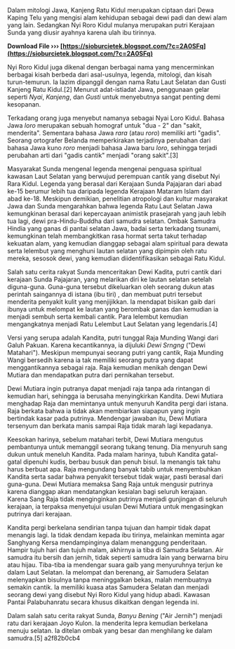 Dalam mitologi Jawa, Kanjeng Ratu Kidul merupakan ciptaan dari Dewa Kaping Telu yang mengisi alam kehidupan sebagai dewi padi dan dewi alam yang lain. Sedangkan Nyi Roro Kidul mulanya merupakan putri Kerajaan Sunda yang diusir ayahnya karena ulah ibu tirinnya.
 
**Download File ››› [https://sioburcietek.blogspot.com/?c=2A0SFq](https://sioburcietek.blogspot.com/?c=2A0SFq)**


 
Nyi Roro Kidul juga dikenal dengan berbagai nama yang mencerminkan berbagai kisah berbeda dari asal-usulnya, legenda, mitologi, dan kisah turun-temurun. Ia lazim dipanggil dengan nama Ratu Laut Selatan dan Gusti Kanjeng Ratu Kidul.[2] Menurut adat-istiadat Jawa, penggunaan gelar seperti *Nyai*, *Kanjeng*, dan *Gusti* untuk menyebutnya sangat penting demi kesopanan.
 
Terkadang orang juga menyebut namanya sebagai Nyai Loro Kidul. Bahasa Jawa *loro* merupakan sebuah homograf untuk "dua - 2" dan "sakit, menderita". Sementara bahasa Jawa *rara* (atau *roro*) memiliki arti "gadis". Seorang ortografer Belanda memperkirakan terjadinya perubahan dari bahasa Jawa kuno *roro* menjadi bahasa Jawa baru *loro*, sehingga terjadi perubahan arti dari "gadis cantik" menjadi "orang sakit".[3]
 
Masyarakat Sunda mengenal legenda mengenai penguasa spiritual kawasan Laut Selatan yang berwujud perempuan cantik yang disebut Nyi Rara Kidul. Legenda yang berasal dari Kerajaan Sunda Pajajaran dari abad ke-15 berumur lebih tua daripada legenda Kerajaan Mataram Islam dari abad ke-18. Meskipun demikian, penelitian atropologi dan kultur masyarakat Jawa dan Sunda mengarahkan bahwa legenda Ratu Laut Selatan Jawa kemungkinan berasal dari kepercayaan animistik prasejarah yang jauh lebih tua lagi, dewi pra-Hindu-Buddha dari samudra selatan. Ombak Samudra Hindia yang ganas di pantai selatan Jawa, badai serta terkadang tsunami, kemungkinan telah membangkitkan rasa hormat serta takut terhadap kekuatan alam, yang kemudian dianggap sebagai alam spiritual para dewata serta lelembut yang menghuni lautan selatan yang dipimpin oleh ratu mereka, sesosok dewi, yang kemudian diidentifikasikan sebagai Ratu Kidul.

Salah satu cerita rakyat Sunda menceritakan Dewi Kadita, putri cantik dari kerajaan Sunda Pajajaran, yang melarikan diri ke lautan selatan setelah diguna-guna. Guna-guna tersebut dikeluarkan oleh seorang dukun atas perintah saingannya di istana (ibu tiri) , dan membuat putri tersebut menderita penyakit kulit yang menjijikkan. Ia mendapat bisikan gaib dari ibunya untuk melompat ke lautan yang berombak ganas dan kemudian ia menjadi sembuh serta kembali cantik. Para lelembut kemudian mengangkatnya menjadi Ratu Lelembut Laut Selatan yang legendaris.[4]
 
Versi yang serupa adalah Kandita, putri tunggal Raja Munding Wangi dari Galuh Pakuan. Karena kecantikannya, ia dijuluki *Dewi Srngng* ("Dewi Matahari"). Meskipun mempunyai seorang putri yang cantik, Raja Munding Wangi bersedih karena ia tak memiliki seorang putra yang dapat menggantikannya sebagai raja. Raja kemudian menikah dengan Dewi Mutiara dan mendapatkan putra dari pernikahan tersebut.
 
Dewi Mutiara ingin putranya dapat menjadi raja tanpa ada rintangan di kemudian hari, sehingga ia berusaha menyingkirkan Kandita. Dewi Mutiara menghadap Raja dan memintanya untuk menyuruh Kandita pergi dari istana. Raja berkata bahwa ia tidak akan membiarkan siapapun yang ingin bertindak kasar pada putrinya. Mendengar jawaban itu, Dewi Mutiara tersenyum dan berkata manis sampai Raja tidak marah lagi kepadanya.
 
Keesokan harinya, sebelum matahari terbit, Dewi Mutiara mengutus pembantunya untuk memanggil seorang tukang tenung. Dia menyuruh sang dukun untuk meneluh Kandita. Pada malam harinya, tubuh Kandita gatal-gatal dipenuhi kudis, berbau busuk dan penuh bisul. Ia menangis tak tahu harus berbuat apa. Raja mengundang banyak tabib untuk menyembuhkan Kandita serta sadar bahwa penyakit tersebut tidak wajar, pasti berasal dari guna-guna. Dewi Mutiara memaksa Sang Raja untuk mengusir putrinya karena dianggap akan mendatangkan kesialan bagi seluruh kerajaan. Karena Sang Raja tidak menginginkan putrinya menjadi gunjingan di seluruh kerajaan, ia terpaksa menyetujui usulan Dewi Mutiara untuk mengasingkan putrinya dari kerajaan.
 
Kandita pergi berkelana sendirian tanpa tujuan dan hampir tidak dapat menangis lagi. Ia tidak dendam kepada ibu tirinya, melainkan meminta agar Sanghyang Kersa mendampinginya dalam menanggung penderitaan. Hampir tujuh hari dan tujuh malam, akhirnya ia tiba di Samudra Selatan. Air samudra itu bersih dan jernih, tidak seperti samudra lain yang berwarna biru atau hijau. Tiba-tiba ia mendengar suara gaib yang menyuruhnya terjun ke dalam Laut Selatan. Ia melompat dan berenang, air Samudera Selatan melenyapkan bisulnya tanpa meninggalkan bekas, malah membuatnya semakin cantik. Ia memiliki kuasa atas Samudera Selatan dan menjadi seorang dewi yang disebut Nyi Roro Kidul yang hidup abadi. Kawasan Pantai Palabuhanratu secara khusus dikaitkan dengan legenda ini.
 
Dalam salah satu cerita rakyat Sunda, *Banyu Bening* ("Air Jernih") menjadi ratu dari kerajaan Joyo Kulon. Ia menderita lepra kemudian berkelana menuju selatan. Ia ditelan ombak yang besar dan menghilang ke dalam samudra.[5]
 a2f82b0cb4
 
